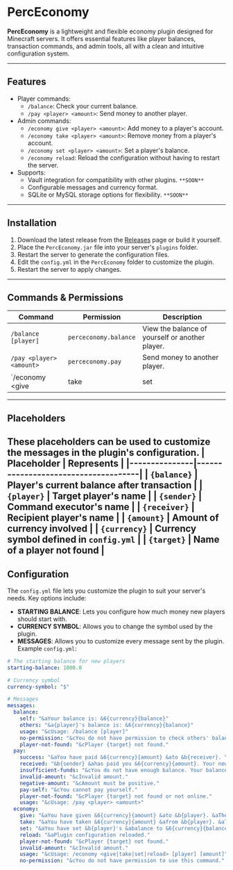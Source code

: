 # PercEconomy
  **PercEconomy** is a lightweight and flexible economy plugin designed for Minecraft servers. It offers essential features like player balances, transaction commands, and admin tools, all with a clean and intuitive configuration system. 

---

## Features
- Player commands:
  - `/balance`: Check your current balance.
  - `/pay <player> <amount>`: Send money to another player.
- Admin commands:
  - `/economy give <player> <amount>`: Add money to a player's account.
  - `/economy take <player> <amount>`: Remove money from a player's account.
  - `/economy set <player> <amount>`: Set a player's balance.
  - `/economy reload`: Reload the configuration without having to restart the server.
- Supports:
  - Vault integration for compatibility with other plugins. `**SOON**`
  - Configurable messages and currency format. 
  - SQLite or MySQL storage options for flexibility. `**SOON**`

---

## Installation
1. Download the latest release from the [Releases](https://github.com/Purcify92/PercEconomy/releases) page or build it yourself.
2. Place the `PercEconomy.jar` file into your server's `plugins` folder.
3. Restart the server to generate the configuration files.
4. Edit the `config.yml` in the `PercEconomy` folder to customize the plugin.
5. Restart the server to apply changes.

---

## Commands & Permissions
| Command                     | Permission               | Description                            |
|-----------------------------|--------------------------|----------------------------------------|
| `/balance [player]`         | `perceconomy.balance`    | View the balance of yourself or another player.         | 
| `/pay <player> <amount>`    | `perceconomy.pay`        | Send money to another player.          |
| `/economy <give|take|set|reload> [player] [amount]`    | `perceconomy.admin`        | Allows you to manage the balance of other players and reload the plugin's config.          |

---
## Placeholders
These placeholders can be used to customize the messages in the plugin's configuration.
| Placeholder   | Represents                           |
|---------------|-------------------------------------|
| `{balance}`   | Player's current balance after transaction |
| `{player}`    | Target player's name                |
| `{sender}`    | Command executor's name             |
| `{receiver}`  | Recipient player's name             |
| `{amount}`    | Amount of currency involved         |
| `{currency}`  | Currency symbol defined in `config.yml` |
| `{target}`    | Name of a player not found          |
---

## Configuration
The `config.yml` file lets you customize the plugin to suit your server's needs. Key options include:
- **STARTING BALANCE**: Lets you configure how much money new players should start with.
- **CURRENCY SYMBOL**: Allows you to change the symbol used by the plugin.
- **MESSAGES**: Allows you to customize every message sent by the plugin.
Example `config.yml`:
```yaml
# The starting balance for new players
starting-balance: 1000.0

# Currency symbol
currency-symbol: "$"

# Messages
messages:
  balance:
    self: "&aYour balance is: &6{currency}{balance}"
    others: "&a{player}'s balance is: &6{currency}{balance}"
    usage: "&cUsage: /balance [player]"
    no-permission: "&cYou do not have permission to check others' balances."
    player-not-found: "&cPlayer {target} not found."
  pay:
    success: "&aYou have paid &6{currency}{amount} &ato &b{receiver}. Your new balance is &6{currency}{balance}"
    received: "&b{sender} &ahas paid you &6{currency}{amount}. Your new balance is &6{currency}{balance}"
    insufficient-funds: "&cYou do not have enough balance. Your balance is &6{currency}{balance}"
    invalid-amount: "&cInvalid amount."
    negative-amount: "&cAmount must be positive."
    pay-self: "&cYou cannot pay yourself."
    player-not-found: "&cPlayer {target} not found or not online."
    usage: "&cUsage: /pay <player> <amount>"
  economy:
    give: "&aYou have given &6{currency}{amount} &ato &b{player}. &aTheir new balance is &6{currency}{balance}"
    take: "&aYou have taken &6{currency}{amount} &afrom &b{player}. &aTheir new balance is &6{currency}{balance}"
    set: "&aYou have set &b{player}'s &abalance to &6{currency}{balance}"
    reload: "&aPlugin configuration reloaded."
    player-not-found: "&cPlayer {target} not found."
    invalid-amount: "&cInvalid amount."
    usage: "&cUsage: /economy <give|take|set|reload> [player] [amount]"
    no-permission: "&cYou do not have permission to use this command."

```
